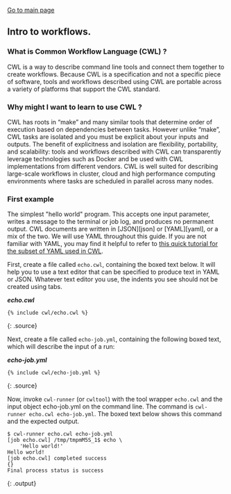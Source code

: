 [Go to main page](../README.md)

## Intro to workflows.

### What is Common Workflow Language (CWL) ?

CWL is a way to describe command line tools and connect them together to create workflows. Because CWL is a specification and not a specific piece of software, tools and workflows described using CWL are portable across a variety of platforms that support the CWL standard.

### Why might I want to learn to use CWL ?

CWL has roots in “make” and many similar tools that determine order of execution based on dependencies between tasks. However unlike “make”, CWL tasks are isolated and you must be explicit about your inputs and outputs. The benefit of explicitness and isolation are flexibility, portability, and scalability: tools and workflows described with CWL can transparently leverage technologies such as Docker and be used with CWL implementations from different vendors. CWL is well suited for describing large-scale workflows in cluster, cloud and high performance computing environments where tasks are scheduled in parallel across many nodes.

### First example

The simplest "hello world" program.  This accepts one input parameter, writes a message to the terminal or job log, and produces no permanent output. CWL documents are written in [JSON][json] or [YAML][yaml], or a mix of the two. We will use YAML throughout this guide. If you are not familiar with YAML, you may find it helpful to refer to [this quick tutorial for the subset of YAML used in CWL](http://www.commonwl.org/user_guide/yaml/).

First, create a file called `echo.cwl`, containing the boxed text below. It will help you to use a text editor that can be specified to produce text in YAML or JSON. Whatever text editor you use, the indents you see should not be created using tabs.

***echo.cwl***

~~~
{% include cwl/echo.cwl %}
~~~
{: .source}

Next, create a file called `echo-job.yml`, containing the following boxed text, which will describe the input of a run:

***echo-job.yml***

~~~
{% include cwl/echo-job.yml %}
~~~
{: .source}

Now, invoke `cwl-runner` (or `cwltool`) with the tool wrapper `echo.cwl` and the input object echo-job.yml on the command line. The command
is  `cwl-runner echo.cwl echo-job.yml`. The boxed text below shows this command and the expected output.

~~~
$ cwl-runner echo.cwl echo-job.yml
[job echo.cwl] /tmp/tmpmM5S_1$ echo \
    'Hello world!'
Hello world!
[job echo.cwl] completed success
{}
Final process status is success
~~~
{: .output}